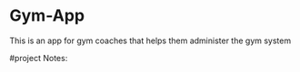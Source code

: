 # Gym-App
This is an app for gym coaches that helps them administer the gym system





 #project Notes:

